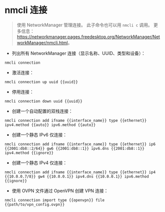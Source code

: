 # nmcli 连接

> 使用 NetworkManager 管理连接。
> 此子命令也可以用 `nmcli c` 调用。
> 更多信息：<https://networkmanager.pages.freedesktop.org/NetworkManager/NetworkManager/nmcli.html>。

- 列出所有 NetworkManager 连接（显示名称、UUID、类型和设备）：

`nmcli connection`

- 激活连接：

`nmcli connection up uuid {{uuid}}`

- 停用连接：

`nmcli connection down uuid {{uuid}}`

- 创建一个自动配置的双栈连接：

`nmcli connection add ifname {{interface_name}} type {{ethernet}} ipv4.method {{auto}} ipv6.method {{auto}}`

- 创建一个静态 IPv6 仅连接：

`nmcli connection add ifname {{interface_name}} type {{ethernet}} ip6 {{2001:db8::2/64}} gw6 {{2001:db8::1}} ipv6.dns {{2001:db8::1}} ipv4.method {{ignore}}`

- 创建一个静态 IPv4 仅连接：

`nmcli connection add ifname {{interface_name}} type {{ethernet}} ip4 {{10.0.0.7/8}} gw4 {{10.0.0.1}} ipv4.dns {{10.0.0.1}} ipv6.method {{ignore}}`

- 使用 OVPN 文件通过 OpenVPN 创建 VPN 连接：

`nmcli connection import type {{openvpn}} file {{path/to/vpn_config.ovpn}}`